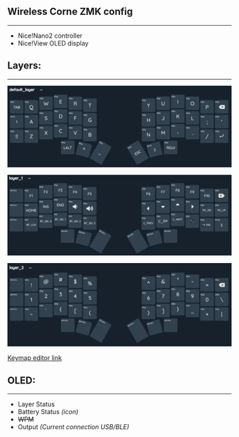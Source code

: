 ## Wireless Corne ZMK config

---

- Nice!Nano2 controller
- Nice!View  OLED display

## Layers:

---

![Default Layer](./images/layerDefault.png)

![Lower Layer](./images/layer1.png)

![Raise Layer](./images/layer2.png)

[Keymap editor link](https://nickcoutsos.github.io/keymap-editor/)

## OLED:

---

- Layer Status
- Battery Status *(icon)*
- ~~WPM~~
- Output *(Current connection USB/BLE)*
